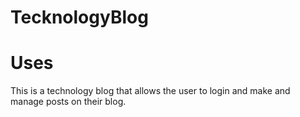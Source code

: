# TecknologyBlog

# Uses
This is a technology blog that allows the user to login and make and manage posts on their blog.
